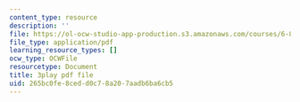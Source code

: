 ```yaml
---
content_type: resource
description: ''
file: https://ol-ocw-studio-app-production.s3.amazonaws.com/courses/6-832-underactuated-robotics-spring-2009/265bc0fe8cedd0c78a207aadb6ba6cb5_7la43dvoLh0.pdf
file_type: application/pdf
learning_resource_types: []
ocw_type: OCWFile
resourcetype: Document
title: 3play pdf file
uid: 265bc0fe-8ced-d0c7-8a20-7aadb6ba6cb5
---
```

